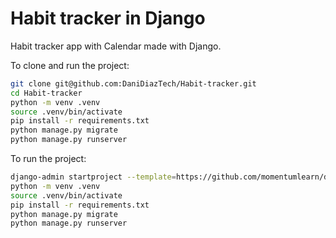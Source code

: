 # Habit tracker in Django
Habit tracker app with Calendar made with Django.

To clone and run the project:
```bash
git clone git@github.com:DaniDiazTech/Habit-tracker.git
cd Habit-tracker
python -m venv .venv
source .venv/bin/activate
pip install -r requirements.txt
python manage.py migrate
python manage.py runserver
```

To run the project:

```bash
django-admin startproject --template=https://github.com/momentumlearn/django-project-template/archive/main.zip --name=Pipfile project .
python -m venv .venv
source .venv/bin/activate
pip install -r requirements.txt
python manage.py migrate
python manage.py runserver
```
